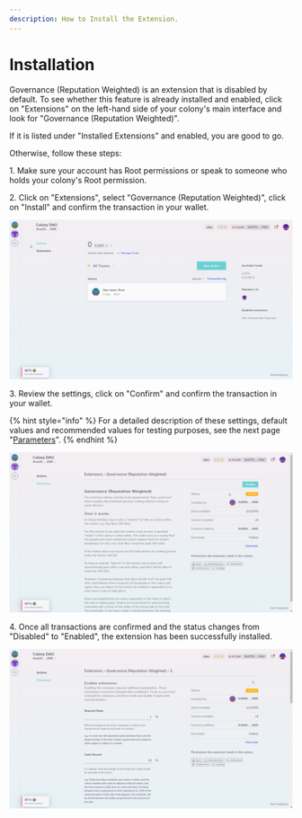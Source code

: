```yaml
---
description: How to Install the Extension.
---
```


# Installation

Governance (Reputation Weighted) is an extension that is disabled by default. To see whether this feature is already installed and enabled, click on "Extensions" on the left-hand side of your colony's main interface and look for "Governance (Reputation Weighted)".

If it is listed under "Installed Extensions" and enabled, you are good to go.

Otherwise, follow these steps:

1\. Make sure your account has Root permissions or speak to someone who holds your colony's Root permission.

2\. Click on "Extensions", select "Governance (Reputation Weighted)", click on "Install" and confirm the transaction in your wallet.

![](../../assets/install-governance.gif)

3\. Review the settings, click on "Confirm" and confirm the transaction in your wallet.

{% hint style="info" %}
For a detailed description of these settings, default values and recommended values for testing purposes, see the next page "[Parameters](https://colony.gitbook.io/colony/extensions/motions-and-disputes/parameters)".&#x20;
{% endhint %}

![](../../assets/enable-governance.gif)

4\. Once all transactions are confirmed and the status changes from "Disabled" to "Enabled", the extension has been successfully installed.

![](../../assets/enabled-governance.gif)
